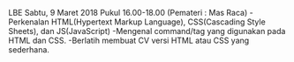 LBE Sabtu, 9 Maret 2018 Pukul 16.00-18.00 (Pemateri : Mas Raca)
-Perkenalan HTML(Hypertext Markup Language), CSS(Cascading Style Sheets), dan JS(JavaScript)
-Mengenal command/tag yang digunakan pada HTML dan CSS.
-Berlatih membuat CV versi HTML atau CSS yang sederhana.